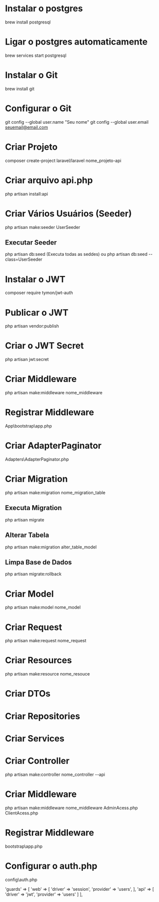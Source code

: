 # Instalar o postgres
brew install postgresql

# Ligar o postgres automaticamente
brew services start postgresql

# Instalar o Git
brew install git

# Configurar o Git
git config --global user.name "Seu nome"
git config --global user.email seuemail@email.com

# Criar Projeto
composer create-project laravel/laravel nome_projeto-api

# Criar arquivo api.php
php artisan install:api

# Criar Vários Usuários (Seeder)
php artisan make:seeder UserSeeder

## Executar Seeder
php artisan db:seed (Executa todas as seddes)
ou
php artisan db:seed --class=UserSeeder

# Instalar o JWT
composer require tymon/jwt-auth

# Publicar o JWT
php artisan vendor:publish

# Criar o JWT Secret
php artisan jwt:secret

# Criar Middleware
php artisan make:middleware nome_middleware

# Registrar Middleware 
App\bootstrap\app.php

# Criar AdapterPaginator
Adapters\AdapterPaginator.php

# Criar Migration
php artisan make:migration nome_migration_table

## Executa Migration
php artisan migrate

## Alterar Tabela 
php artisan make:migration alter_table_model

## Limpa Base de Dados
php artisan migrate:rollback

# Criar Model
php artisan make:model nome_model

# Criar Request
php artisan make:request nome_request

# Criar Resources
php artisan make:resource nome_resouce

# Criar DTOs

# Criar Repositories

# Criar Services

# Criar Controller
php artisan make:controller nome_controller --api

# Criar Middleware
php artisan make:middleware nome_middleware
AdminAcess.php
ClientAcess.php

# Registrar Middleware 
bootstrap\app.php

# Configurar o auth.php
config\auth.php

'guards' => [
        'web' => [
            'driver' => 'session',
            'provider' => 'users',
        ],
        'api' => [
            'driver' => 'jwt',
            'provider' => 'users'
        ]
    ],